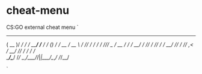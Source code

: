 # cheat-menu
CS:GO external cheat menu
`
   ____  _____    ____           __            __   _ __ 
  ( __ )/ ___/   / __/_  _______/ /_____  ____/ /  (_) /_
 / __  / __ \   / /_/ / / / ___/ //_/ _ \/ __  /  / / __/
/ /_/ / /_/ /  / __/ /_/ / /__/ ,< /  __/ /_/ /  / / /_  
\____/\____/  /_/  \__,_/\___/_/|_|\___/\__,_/  /_/\__/  
                                                         
`
